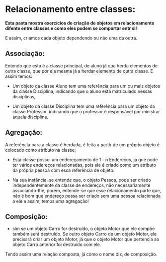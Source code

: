 # Relacionamento entre classes:

**Esta pasta mostra exercícios de criação de objetos em relacionamento difente entre classes e como eles podem se comportar entr si!**

E assim, criamos cada objeto dependendo ou não uma da outra.

## Associação:

Entendo que esta é a classe principal, de aluno já que
herda elementos de outra classe, que por ela mesma
já a herdar elemento de outra classe. E assim temos:

- Um objeto da classe Aluno tem uma referência para um
ou mais objetos da classe Disciplina, indicando que
o aluno está matriculado nessas disciplinas;

- Um objeto da classe Disciplina tem uma referência para um
objeto da classe Professor, indicando que o professor é responsável
por ministrar aquela disciplina.

## Agregação:

A referência para a classe é herdada, é feita
a partir de um próprio objeto é colocado como atributo
na classe;



- Esta classe possui um endereçamento de
1 - n Endereços, já que pode ter vários endereços
relacionadas, pois ele é criado como um atributo da própria pessoa
com essa referência de objeto.

- Na sua instância, se entende que, o objeto Pessoa, pode ser criado
independentemente da classe de endereços, não necessariamente
associando-lhe, porém, entende-se que esse relacionamento parte que,
não é bom que endereço possa ser criado sem uma pessoa relacionada a ele
e assim, temos uma agregação!

## Composição:

- sim se um objeto Carro for destruído, o objeto Motor
que ele compõe também será destruído. Se outro objeto Carro
de um objeto Motor, ele precisará criar um objeto Motor,
já que o objeto Motor que pertencia ao objeto Carro anterior
foi destruído com ele.

Tendo assim uma relação composta, já como o nome diz, de
composição.

